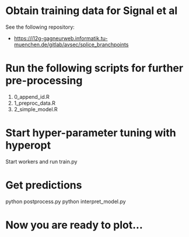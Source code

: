 # Obtain training data for Signal et al

See the following repository: 
- https://i12g-gagneurweb.informatik.tu-muenchen.de/gitlab/avsec/splice_branchpoints

# Run the following scripts for further pre-processing

1. 0_append_id.R
2. 1_preproc_data.R
3. 2_simple_model.R

# Start hyper-parameter tuning with hyperopt

Start workers and run train.py

# Get predictions

<!-- TODO -->

python postprocess.py
python interpret_model.py

# Now you are ready to plot...

